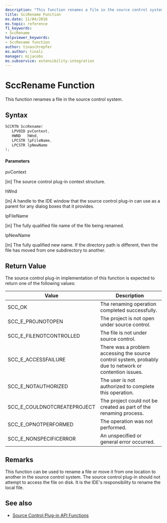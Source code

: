 ```yaml
---
description: "This function renames a file in the source control system."
title: SccRename Function
ms.date: 11/04/2016
ms.topic: reference
f1_keywords:
- SccRename
helpviewer_keywords:
- SccRename function
author: tinaschrepfer
ms.author: tinali
manager: mijacobs
ms.subservice: extensibility-integration
---
```

# SccRename Function

This function renames a file in the source control system.

## Syntax

```cpp
SCCRTN SccRename(
   LPVOID pvContext,
   HWND   hWnd,
   LPCSTR lpFileName,
   LPCSTR lpNewName
);
```

#### Parameters
 pvContext

[in] The source control plug-in context structure.

 hWnd

[in] A handle to the IDE window that the source control plug-in can use as a parent for any dialog boxes that it provides.

 lpFileName

[in] The fully qualified file name of the file being renamed.

 lpNewName

[in] The fully qualified new name. If the directory path is different, then the file has moved from one subdirectory to another.

## Return Value
 The source control plug-in implementation of this function is expected to return one of the following values:

|Value|Description|
|-----------|-----------------|
|SCC_OK|The renaming operation completed successfully.|
|SCC_E_PROJNOTOPEN|The project is not open under source control.|
|SCC_E_FILENOTCONTROLLED|The file is not under source control.|
|SCC_E_ACCESSFAILURE|There was a problem accessing the source control system, probably due to network or contention issues.|
|SCC_E_NOTAUTHORIZED|The user is not authorized to complete this operation.|
|SCC_E_COULDNOTCREATEPROJECT|The project could not be created as part of the renaming process.|
|SCC_E_OPNOTPERFORMED|The operation was not performed.|
|SCC_E_NONSPECIFICERROR|An unspecified or general error occurred.|

## Remarks
 This function can be used to rename a file or move it from one location to another in the source control system. The source control plug-in should not attempt to access the file on disk. It is the IDE's responsibility to rename the local file.

## See also
- [Source Control Plug-in API Functions](../extensibility/source-control-plug-in-api-functions.md)

